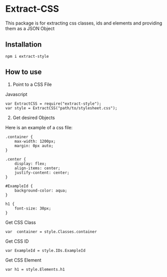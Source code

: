 # Extract-CSS

This package is for extracting css classes, ids and elements and providing them as a JSON Object

## Installation

```
npm i extract-style
```

## How to use

1. Point to a CSS File

Javascript
```
var ExtractCSS = require("extract-style");
var style = ExtractCSS("path/to/stylesheet.css");
```

2. Get desired Objects

Here is an example of a css file:

```
.container {
    max-width: 1200px;
    margin: 0px auto;
}

.center {
    display: flex;
    align-items: center;
    justify-content: center;
}

#ExampleId {
    background-color: aqua;
}

h1 {
    font-size: 30px;
}
```

Get CSS Class
```
var  container = style.Classes.container
```

Get CSS ID
```
var ExampleId = style.IDs.ExampleId
```

Get CSS Element
```
var h1 = style.Elements.h1
```

